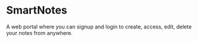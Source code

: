 # SmartNotes
A web portal where you can signup and login to create, access, edit, delete your notes from anywhere.
